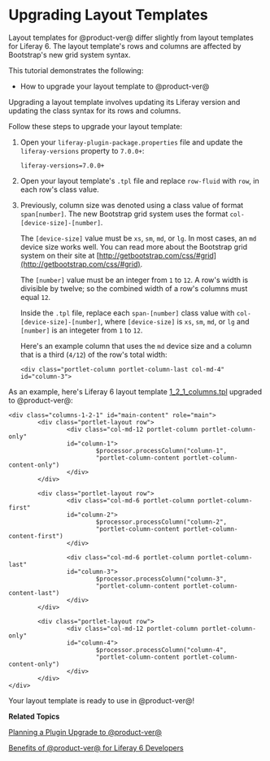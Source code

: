 # Upgrading Layout Templates [](id=upgrading-layout-templates)

Layout templates for @product-ver@ differ slightly from layout templates for
Liferay 6. The layout template's rows and columns are affected by Bootstrap's
new grid system syntax.

This tutorial demonstrates the following:

- How to upgrade your layout template to @product-ver@

<!-- Comment out Code Upgrade Tool instructions until the tool is worth using with layout templates. Jim

There are a couple ways you can upgrade your layout template to @product-ver@. If
your project is in Liferay IDE or Liferay Developer Studio, you can use the Code 
Upgrade Tool to start the upgrade process. The second option is to manually 
upgrade the template files in the editor of your choice.

If your project is in Liferay IDE or Liferay Developer Studio, you can follow 
the steps in the next section, otherwise you can skip to the 
[Upgrading Your Layout Template Files](#upgrading-your-layout-template-files) 
section.

## Upgrading Your Layout Template with the Code Upgrade Tool [](id=upgrading-your-layout-template-with-the-code-upgrade-tool)

Since Liferay IDE and Liferay Developer Studio version 3.0, the Code Upgrade
Tool has been available to use. The Code Upgrade Tool runs through your code,
points out the breaking changes, and suggest how to update it. Follow
these steps to upgrade your layout template to @product-ver@.

1.  Right-click on your layout template project in the *Package Explorer*, and 
    select *Liferay* &rarr; *Find Liferay 7 breaking API changes*.
    
    Figure 1: The Code Upgrade Tool finds the breaking changes in your code and suggests how to fix them. ../../../images/upgrading-layouts-find-api-breaking-changes.png
    
    The breaking changes and suggested fixes are listed in the 
    *Liferay 7 Migration Problems* tab of the workspace. At the moment, only a 
    `Code Problems` folder is shown. You'll have to select a file first, in 
    order to see the related breaking changes.
    
2.  Open the `Code Problems/[layout-template-name]` folder and select the 
    `liferay-plugin-package.properties` file.
    
    Now you can see the problems listed, with suggested fixes listed below.
    
    Figure 2: Breaking changes are listed in the Liferay 7 Migration Problems* tab. ../../../images/upgrading-layouts-list-of-breaking-changes.png
    
    In this case, there is only one problem listed.
    
2.  Double-click the problem to open the `liferay-plugin-package.properties`
    file.
    
    Currently the `liferay-versions` property is set to 6.2. The Code Upgrade
    Tool can fix this.
    
3.  Right-click on the problem in the *Liferay 7 Migration Problems* tab and
    select *Correct automatically*.
    
    Figure 3: The Code Upgrade Tool can automatically update some breaking changes for you. ../../../images/upgrading-layouts-correct-automatically.png
    
    The version is updated to `7.0.0+` now. You're half way there, but you have
    some more adjustments to make.
    
The next section covers the rest of the changes you'll need to make to your
layout template for @product-ver@.

## Upgrading Your Layout Template Files [](id=upgrading-your-layout-template-files)

The first thing you'll need to do is update the version for your layout
template. If you followed the steps in the last section, you can skip to step 2.
-->

Upgrading a layout template involves updating its Liferay version and updating
the class syntax for its rows and columns.

Follow these steps to upgrade your layout template:

1.  Open your `liferay-plugin-package.properties` file and update the 
    `liferay-versions` property to `7.0.0+`:

        liferay-versions=7.0.0+
 
2.  Open your layout template's `.tpl` file and replace `row-fluid` with `row`,
    in each row's class value. 
 
3.  Previously, column size was denoted using a class value of format
    `span[number]`. The new Bootstrap grid system uses the format
    `col-[device-size]-[number]`. 

    The `[device-size]` value must be `xs`, `sm`, `md`, or `lg`. In most 
    cases, an `md` device size works well. You can read more about the Bootstrap
    grid system on their site at [http://getbootstrap.com/css/#grid](http://getbootstrap.com/css/#grid).

    The `[number]` value must be an integer from `1` to `12`. A row's width is
    divisible by twelve; so the combined width of a row's columns must equal `12`.

    Inside the `.tpl` file, replace each `span-[number]` class value with
    `col-[device-size]-[number]`, where `[device-size]` is `xs`, `sm`, `md`, or
    `lg` and `[number]` is an integeter from `1` to `12`.

    Here's an example column that uses the `md` device size and a column that is
    a third (`4/12`) of the row's total width: 

        <div class="portlet-column portlet-column-last col-md-4" id="column-3">
 
As an example, here's Liferay 6 layout template [1_2_1_columns.tpl](https://github.com/liferay/liferay-portal/blob/6.2.x/portal-web/docroot/layouttpl/custom/1_2_1_columns.tpl)
upgraded to @product-ver@:

    <div class="columns-1-2-1" id="main-content" role="main">
            <div class="portlet-layout row">
                    <div class="col-md-12 portlet-column portlet-column-only" 
                    id="column-1">
                            $processor.processColumn("column-1", 
                            "portlet-column-content portlet-column-content-only")
                    </div>
            </div>
    
            <div class="portlet-layout row">
                    <div class="col-md-6 portlet-column portlet-column-first" 
                    id="column-2">
                            $processor.processColumn("column-2", 
                            "portlet-column-content portlet-column-content-first")
                    </div>
    
                    <div class="col-md-6 portlet-column portlet-column-last" 
                    id="column-3">
                            $processor.processColumn("column-3", 
                            "portlet-column-content portlet-column-content-last")
                    </div>
            </div>
    
            <div class="portlet-layout row">
                    <div class="col-md-12 portlet-column portlet-column-only" 
                    id="column-4">
                            $processor.processColumn("column-4", 
                            "portlet-column-content portlet-column-content-only")
                    </div>
            </div>
    </div>

Your layout template is ready to use in @product-ver@!

**Related Topics**

[Planning a Plugin Upgrade to @product-ver@](/develop/tutorials/-/knowledge_base/7-0/migrating-existing-code-to-liferay-7)

[Benefits of @product-ver@ for Liferay 6 Developers](/develop/tutorials/-/knowledge_base/7-0/benefits-of-liferay-7-for-liferay-6-developers)

<!-- Uncomment this link when the referenced tutorial is published. Jim
[Adapting to @product-ver@'s API with the Code Upgrade Tool](/develop/tutorials/-/knowledge_base/7-0/adapting-to-liferay-7s-api-with-the-code-upgrade-tool)
-->
